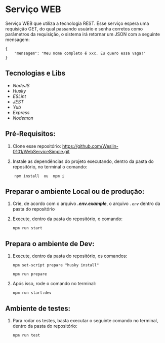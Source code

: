 <h1 aling="center"><strong>Serviço WEB</strong></h1>

<p aling="center">Serviço WEB que utiliza a tecnologia REST. Esse serviço espera uma requisição GET, do qual passando usuário e senha corretos como parâmetros da requisição, o sistema irá retornar um JSON com a seguinte mensagem: </p>

    
    {
        "mensagem": "Meu nome completo é xxx. Eu quero essa vaga!"
    }

<h2 aling="center"><strong>Tecnologias e Libs</strong></h2>

<ul>
    <li><i>NodeJS</i></li>
    <li><i>Husky</i></li>
    <li><i>ESLint</i></li>
    <li><i>JEST</i></li>
    <li><i>Yub</i></li>
    <li><i>Express</i></li>
    <li><i>Nodemon</i></li>
</ul>

## <strong>Pré-Requisitos</strong>: 

1. Clone esse repositório: https://github.com/Weslin-0101/WebServiceSimple.git

2. Instale as dependências do projeto executando, dentro da pasta do repositório, no terminal o comando:
```
    npm install  ou  npm i
```

<h2 aling="center"><strong>Preparar o ambiente Local ou de produção:</strong></h2>

1. Crie, de acordo com o arquivo ***.env.example***, o arquivo *`.env`* dentro da pasta do repositório

2. Execute, dentro da pasta do repositório, o comando:
    ```
    npm run start
    ```


<h2 aling="center"><strong>Prepara o ambiente de Dev:</strong></h2>

1. Execute, dentro da pasta do repositório, os comandos:
    ```
    npm set-script prepare "husky install"
    
    npm run prepare
    ```

2. Após isso, rode o comando no terminal:
    ```
    npm run start:dev
    ```

<h2 aling="center"><strong>Ambiente de testes:</strong></h2>

1. Para rodar os testes, basta executar o seguinte comando no terminal, dentro da pasta do repositório:
    
    ```
    npm run test
    ```
